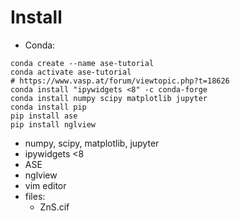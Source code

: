 # Install

- Conda:

```
conda create --name ase-tutorial
conda activate ase-tutorial
# https://www.vasp.at/forum/viewtopic.php?t=18626
conda install "ipywidgets <8" -c conda-forge
conda install numpy scipy matplotlib jupyter
conda install pip
pip install ase
pip install nglview
```

- numpy, scipy, matplotlib, jupyter
- ipywidgets <8
- ASE
- nglview
- vim editor
- files:
	- ZnS.cif
